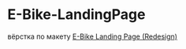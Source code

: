 # E-Bike-LandingPage
вёрстка по макету [E-Bike Landing Page (Redesign)](https://www.figma.com/community/file/1020643802361770526)
